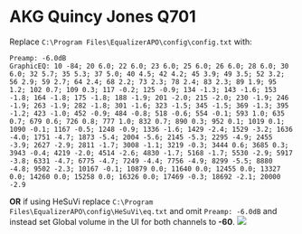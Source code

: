 # AKG Quincy Jones Q701
Replace `C:\Program Files\EqualizerAPO\config\config.txt` with:
```
Preamp: -6.0dB
GraphicEQ: 10 -84; 20 6.0; 22 6.0; 23 6.0; 25 6.0; 26 6.0; 28 6.0; 30 6.0; 32 5.7; 35 5.3; 37 5.0; 40 4.5; 42 4.2; 45 3.9; 49 3.5; 52 3.2; 56 2.9; 59 2.7; 64 2.4; 68 2.2; 73 2.3; 78 2.4; 83 2.3; 89 1.9; 95 1.2; 102 0.7; 109 0.3; 117 -0.2; 125 -0.9; 134 -1.3; 143 -1.6; 153 -1.8; 164 -1.8; 175 -1.8; 188 -1.9; 201 -2.0; 215 -2.0; 230 -1.9; 246 -1.9; 263 -1.9; 282 -1.8; 301 -1.6; 323 -1.5; 345 -1.5; 369 -1.3; 395 -1.2; 423 -1.0; 452 -0.9; 484 -0.8; 518 -0.6; 554 -0.1; 593 1.0; 635 0.7; 679 0.6; 726 0.8; 777 1.0; 832 0.7; 890 0.3; 952 0.1; 1019 0.1; 1090 -0.1; 1167 -0.5; 1248 -0.9; 1336 -1.6; 1429 -2.4; 1529 -3.2; 1636 -4.0; 1751 -4.7; 1873 -5.4; 2004 -5.6; 2145 -5.3; 2295 -4.9; 2455 -3.9; 2627 -2.9; 2811 -1.7; 3008 -1.1; 3219 -0.3; 3444 0.6; 3685 0.3; 3943 -0.4; 4219 -2.0; 4514 -2.6; 4830 -1.7; 5168 -1.7; 5530 -2.9; 5917 -3.8; 6331 -4.7; 6775 -4.7; 7249 -4.4; 7756 -4.9; 8299 -5.5; 8880 -4.8; 9502 -2.3; 10167 -0.1; 10879 0.0; 11640 0.0; 12455 0.0; 13327 0.0; 14260 0.0; 15258 0.0; 16326 0.0; 17469 -0.3; 18692 -2.1; 20000 -2.9
```
**OR** if using HeSuVi replace `C:\Program Files\EqualizerAPO\config\HeSuVi\eq.txt` and omit `Preamp: -6.0dB` and instead set Global volume in the UI for both channels to **-60**.
![](https://raw.githubusercontent.com/jaakkopasanen/AutoEq/master/results/SBAF-Serious/innerfidelity/onear/AKG%20Quincy%20Jones%20Q701/AKG%20Quincy%20Jones%20Q701.png)